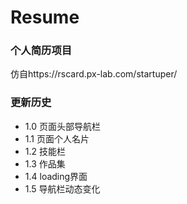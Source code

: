 ﻿# Resume

### 个人简历项目
仿自https://rscard.px-lab.com/startuper/

### 更新历史

- 1.0 页面头部导航栏
- 1.1 页面个人名片
- 1.2 技能栏
- 1.3 作品集
- 1.4 loading界面
- 1.5 导航栏动态变化